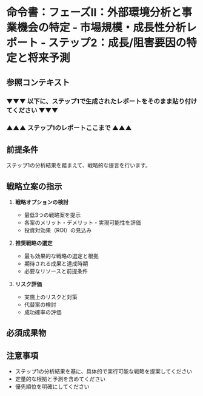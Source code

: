 # 命令書：フェーズⅡ：外部環境分析と事業機会の特定 - 市場規模・成長性分析レポート - ステップ2：成長/阻害要因の特定と将来予測

## 参照コンテキスト
### ▼▼▼ 以下に、ステップ1で生成されたレポートをそのまま貼り付けてください ▼▼▼

### ▲▲▲ ステップ1のレポートここまで ▲▲▲

## 前提条件
ステップ1の分析結果を踏まえて、戦略的な提言を行います。

## 戦略立案の指示
1. **戦略オプションの検討**
   - 最低3つの戦略案を提示
   - 各案のメリット・デメリット・実現可能性を評価
   - 投資対効果（ROI）の見込み

2. **推奨戦略の選定**
   - 最も効果的な戦略の選定と根拠
   - 期待される成果と達成時期
   - 必要なリソースと前提条件

3. **リスク評価**
   - 実施上のリスクと対策
   - 代替案の検討
   - 成功確率の評価

## 必須成果物

## 注意事項
- ステップ1の分析結果を基に、具体的で実行可能な戦略を提案してください
- 定量的な根拠と予測を含めてください
- 優先順位を明確にしてください
